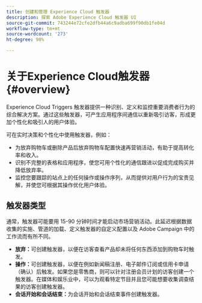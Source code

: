 ```yaml
---
title: 创建和管理 Experience Cloud 触发器
description: 探索 Adobe Experience Cloud 触发器 UI
source-git-commit: 743244e72cfe2dfb44a6c9adba699f90db1fe04d
workflow-type: tm+mt
source-wordcount: '273'
ht-degree: 98%

---
```


# 关于Experience Cloud触发器 {#overview}

Experience Cloud Triggers 触发器提供一种识别、定义和监控重要消费者行为的综合解决方案。通过这些触发器，可产生应用程序间通信以重新吸引访客，形成更加个性化和吸引人的用户体验。


可在实时决策和个性化中使用触发器，例如：

* 为放弃购物车或删除产品后放弃购物车配置快速再营销活动，有助于提高转化率和收入。
* 识别不完整的表格和应用程序，使您可用个性化的通信跟进以促成完成购买并降低放弃率。
* 监控您要跟踪的站点上的任何操作或操作序列，从而提供对用户行为的宝贵见解，并使您可根据其操作优化用户体验。

## 触发器类型

通常，触发器可能要用 15-90 分钟时间才能启动市场营销活动。此延迟根据数据收集的实施、管道的加载、定义触发器的自定义配置以及 Adobe Campaign 中的工作流而有所不同。

* **放弃：**&#x200B;可创建触发器，以便在访客查看产品却未将任何东西添加到购物车时触发。
* **操作：**&#x200B;可创建触发器，以便在例如新闻稿注册、电子邮件订阅或信用卡申请（确认）后触发。如果您是零售商，则可以针对注册会员计划的访客创建一个触发器。在媒体和娱乐业中，可以为观看特定节目并且您可能想要收集调查结果的访客创建触发器。
* **会话开始和会话结束：**&#x200B;为会话开始和会话结束事件创建触发器。

